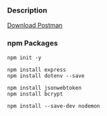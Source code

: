 ### Description

[Download Postman](https://www.postman.com/downloads/)

### npm Packages

```
npm init -y

npm install express
npm install dotenv --save

npm install jsonwebtoken
npm install bcrypt

npm install --save-dev nodemon
```
